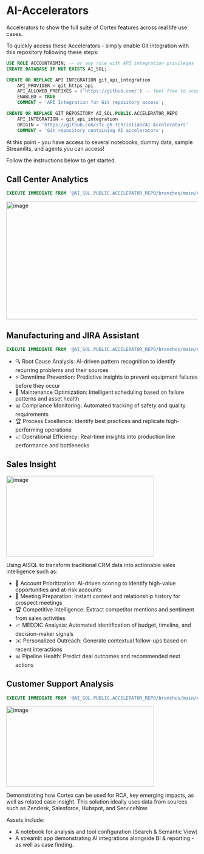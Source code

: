 # AI-Accelerators
Accelerators to show the full suite of Cortex features across real life use cases.

To quickly access these Accelerators - simply enable Git integration with this repository following these steps:
```sql
USE ROLE ACCOUNTADMIN; -- or any role with API integration privileges
CREATE DATABASE IF NOT EXISTS AI_SOL;

CREATE OR REPLACE API INTEGRATION git_api_integration
    API_PROVIDER = git_https_api
    API_ALLOWED_PREFIXES = ('https://github.com/') -- feel free to scope this
    ENABLED = TRUE
    COMMENT = 'API Integration for Git repository access';

CREATE OR REPLACE GIT REPOSITORY AI_SOL.PUBLIC.ACCELERATOR_REPO
    API_INTEGRATION = git_api_integration
    ORIGIN = 'https://github.com/sfc-gh-tchristian/AI-Accelerators'
    COMMENT = 'Git repository containing AI accelerators';
```

At this point - you have access to several notebooks, dummy data, sample Streamlits, and agents you can access!

Follow the instructions below to get started.

## Call Center Analytics
```sql
EXECUTE IMMEDIATE FROM '@AI_SOL.PUBLIC.ACCELERATOR_REPO/branches/main/AI Accelerators - Call Center Analytics/AI_SOL_CC_SETUP.sql';
```

<img width="654" height="310" alt="image" src="https://github.com/user-attachments/assets/58b10d62-273a-420d-88bf-0d6695af4517" />

## Manufacturing and JIRA Assistant
```sql
EXECUTE IMMEDIATE FROM '@AI_SOL.PUBLIC.ACCELERATOR_REPO/branches/main/AI Accelerators : JIRA Maintenance Insight/AI_SOL_JIRA_SETUP.sql';
```

- 🔍 Root Cause Analysis: AI-driven pattern recognition to identify recurring problems and their sources
- ⚡ Downtime Prevention: Predictive insights to prevent equipment failures before they occur
- 🔧 Maintenance Optimization: Intelligent scheduling based on failure patterns and asset health
- 📊 Compliance Monitoring: Automated tracking of safety and quality requirements
- 🏆 Process Excellence: Identify best practices and replicate high-performing operations
- 📈 Operational Efficiency: Real-time insights into production line performance and bottlenecks


## Sales Insight

<img width="389" height="212" alt="image" src="https://github.com/user-attachments/assets/93ad817d-f28e-4719-9b13-6ab3fe500c5b" />

Using AISQL to transform traditional CRM data into actionable sales intelligence such as:
- 🎯 Account Prioritization: AI-driven scoring to identify high-value opportunities and at-risk accounts
- 🤝 Meeting Preparation: Instant context and relationship history for prospect meetings
- 🏆 Competitive Intelligence: Extract competitor mentions and sentiment from sales activities
- 📈 MEDDIC Analysis: Automated identification of budget, timeline, and decision-maker signals
- ✉️ Personalized Outreach: Generate contextual follow-ups based on recent interactions
- 📊 Pipeline Health: Predict deal outcomes and recommended next actions


## Customer Support Analysis

```sql
EXECUTE IMMEDIATE FROM '@AI_SOL.PUBLIC.ACCELERATOR_REPO/branches/main/AI Accelerators : JIRA Maintenance Insight/AI_SOL_SUPPORT_SETUP.sql';
```

<img width="389" height="212" alt="image" src="https://github.com/user-attachments/assets/073d8e88-7a86-4106-ae48-fc709219a251" />

Demonstrating how Cortex can be used for RCA, key emerging impacts, as well as related case insight.
This solution ideally uses data from sources such as Zendesk, Salesforce, Hubspot, and ServiceNow.

Assets include:
- A notebook for analysis and tool configuration (Search & Semantic View)
- A streamlit app demonstrating AI integrations alongside BI & reporting - as well as case finding.
